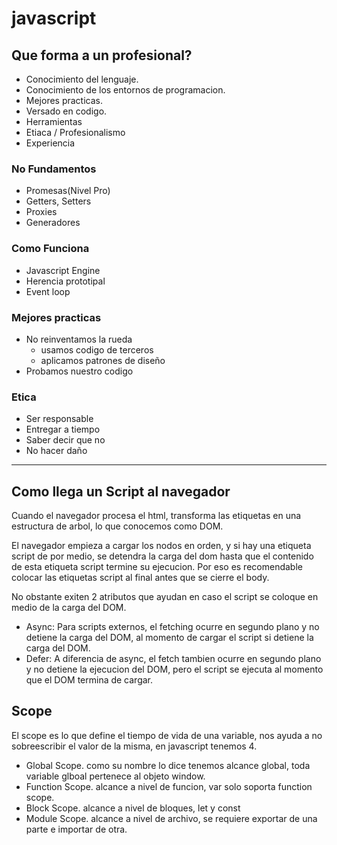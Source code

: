 # javascript


## Que forma a un profesional?

- Conocimiento del lenguaje.
- Conocimiento de los entornos de programacion.
- Mejores practicas.
- Versado en codigo.
- Herramientas
- Etiaca / Profesionalismo
- Experiencia

### **No Fundamentos**
- Promesas(Nivel Pro)
- Getters, Setters
- Proxies
- Generadores

### **Como Funciona**
- Javascript Engine
- Herencia prototipal
- Event loop

### **Mejores practicas**
- No reinventamos la rueda
    - usamos codigo de terceros
    - aplicamos patrones de diseño
- Probamos nuestro codigo

### **Etica**
- Ser responsable
- Entregar a tiempo
- Saber decir que no
- No hacer daño


-----------------
## Como llega un Script al navegador

Cuando el navegador procesa el html, transforma las etiquetas en una estructura de arbol, lo que conocemos como DOM.

El navegador empieza a cargar los nodos en orden, y si hay una etiqueta script de por medio, se detendra la carga del dom hasta que el contenido de esta etiqueta script termine su ejecucion.
Por eso es recomendable colocar las etiquetas script al final antes que se cierre el body.

No obstante exiten 2 atributos que ayudan en caso el script se coloque en medio de la carga del DOM.

- Async: 
Para scripts externos, el fetching ocurre en segundo plano y no detiene la carga del DOM, al momento de cargar el script si detiene la carga del DOM.
- Defer: 
A diferencia de async, el fetch tambien ocurre en segundo plano y no detiene la ejecucion del DOM, pero el script se ejecuta al momento que el DOM termina de cargar.


## Scope

El scope es lo que define el tiempo de vida de una variable, nos ayuda a no sobreescribir el valor de la misma, en javascript tenemos 4.
- Global Scope.
como su nombre lo dice tenemos alcance global, toda variable glboal pertenece al objeto window.
- Function Scope.
alcance a nivel de funcion, var solo soporta function scope.
- Block Scope.
alcance a nivel de bloques, let y const
- Module Scope.
alcance a nivel de archivo, se requiere exportar de una parte e importar de otra.
